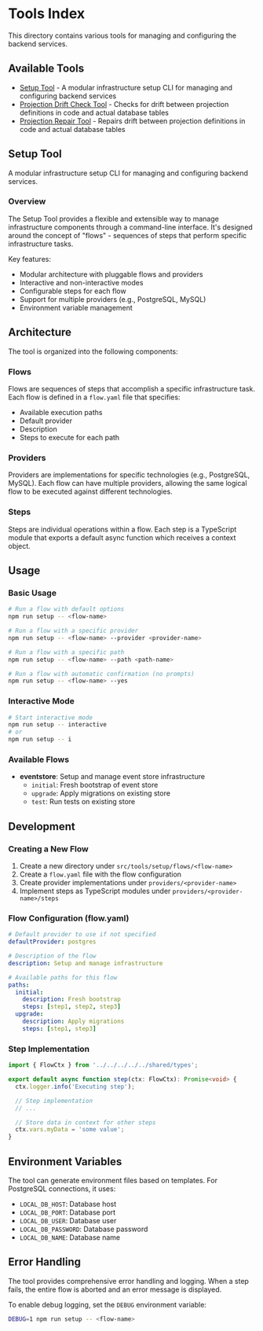 # Tools Index

This directory contains various tools for managing and configuring the backend services.

## Available Tools

- [Setup Tool](../setup/README.md) - A modular infrastructure setup CLI for managing and configuring backend services
- [Projection Drift Check Tool](../projections-drift-check/README.md) - Checks for drift between projection definitions in code and actual database tables
- [Projection Repair Tool](../projections-repair/README.md) - Repairs drift between projection definitions in code and actual database tables

## Setup Tool

A modular infrastructure setup CLI for managing and configuring backend services.

### Overview

The Setup Tool provides a flexible and extensible way to manage infrastructure components through a command-line interface. It's designed around the concept of "flows" - sequences of steps that perform specific infrastructure tasks.

Key features:
- Modular architecture with pluggable flows and providers
- Interactive and non-interactive modes
- Configurable steps for each flow
- Support for multiple providers (e.g., PostgreSQL, MySQL)
- Environment variable management

## Architecture

The tool is organized into the following components:

### Flows

Flows are sequences of steps that accomplish a specific infrastructure task. Each flow is defined in a `flow.yaml` file that specifies:
- Available execution paths
- Default provider
- Description
- Steps to execute for each path

### Providers

Providers are implementations for specific technologies (e.g., PostgreSQL, MySQL). Each flow can have multiple providers, allowing the same logical flow to be executed against different technologies.

### Steps

Steps are individual operations within a flow. Each step is a TypeScript module that exports a default async function which receives a context object.

## Usage

### Basic Usage

```bash
# Run a flow with default options
npm run setup -- <flow-name>

# Run a flow with a specific provider
npm run setup -- <flow-name> --provider <provider-name>

# Run a flow with a specific path
npm run setup -- <flow-name> --path <path-name>

# Run a flow with automatic confirmation (no prompts)
npm run setup -- <flow-name> --yes
```

### Interactive Mode

```bash
# Start interactive mode
npm run setup -- interactive
# or
npm run setup -- i
```

### Available Flows

- **eventstore**: Setup and manage event store infrastructure
  - `initial`: Fresh bootstrap of event store
  - `upgrade`: Apply migrations on existing store
  - `test`: Run tests on existing store

## Development

### Creating a New Flow

1. Create a new directory under `src/tools/setup/flows/<flow-name>`
2. Create a `flow.yaml` file with the flow configuration
3. Create provider implementations under `providers/<provider-name>`
4. Implement steps as TypeScript modules under `providers/<provider-name>/steps`

### Flow Configuration (flow.yaml)

```yaml
# Default provider to use if not specified
defaultProvider: postgres

# Description of the flow
description: Setup and manage infrastructure

# Available paths for this flow
paths:
  initial:
    description: Fresh bootstrap
    steps: [step1, step2, step3]
  upgrade:
    description: Apply migrations
    steps: [step1, step3]
```

### Step Implementation

```typescript
import { FlowCtx } from '../../../../../shared/types';

export default async function step(ctx: FlowCtx): Promise<void> {
  ctx.logger.info('Executing step');

  // Step implementation
  // ...

  // Store data in context for other steps
  ctx.vars.myData = 'some value';
}
```

## Environment Variables

The tool can generate environment files based on templates. For PostgreSQL connections, it uses:

- `LOCAL_DB_HOST`: Database host
- `LOCAL_DB_PORT`: Database port
- `LOCAL_DB_USER`: Database user
- `LOCAL_DB_PASSWORD`: Database password
- `LOCAL_DB_NAME`: Database name

## Error Handling

The tool provides comprehensive error handling and logging. When a step fails, the entire flow is aborted and an error message is displayed.

To enable debug logging, set the `DEBUG` environment variable:

```bash
DEBUG=1 npm run setup -- <flow-name>
```
